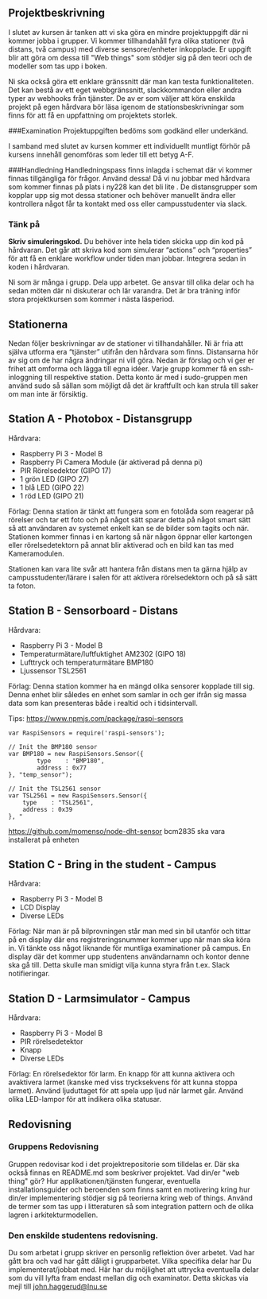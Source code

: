 ## Projektbeskrivning

I slutet av kursen är tanken att vi ska göra en mindre projektuppgift där ni kommer jobba i grupper. Vi kommer tillhandahåll fyra olika stationer (två distans, två campus) med diverse sensorer/enheter inkopplade. Er uppgift blir att göra om dessa till "Web things" som stödjer sig på den teori och de modeller som tas upp i boken.

Ni ska också göra ett enklare gränssnitt där man kan testa funktionaliteten. Det kan bestå av ett eget webbgränssnitt, slackkommandon eller andra typer av webhooks från tjänster. De av er som väljer att köra enskilda projekt på egen hårdvara bör läsa igenom de stationsbeskrivningar som finns för att få en uppfattning om projektets storlek.

###Examination
Projektuppgiften bedöms som godkänd eller underkänd.

I samband med slutet av kursen kommer ett individuellt muntligt förhör på kursens innehåll genomföras som leder till ett betyg A-F.

###Handledning
Handledningspass finns inlagda i schemat där vi kommer finnas tillgängliga för frågor. Använd dessa! Då vi nu jobbar med hårdvara som kommer finnas på plats i ny228 kan det bli lite . De distansgrupper som kopplar upp sig mot dessa stationer och behöver manuellt ändra eller kontrollera något får ta kontakt med oss eller campusstudenter via slack.

### Tänk på
**Skriv simuleringskod.** Du behöver inte hela tiden skicka upp din kod på hårdvaran. Det går att skriva kod som simulerar “actions” och “properties” för att få en enklare workflow under tiden man jobbar. Integrera sedan in koden i hårdvaran.

Ni som är många i grupp. Dela upp arbetet. Ge ansvar till olika delar och ha sedan möten där ni diskuterar och lär varandra. Det är bra träning inför stora projektkursen som kommer i nästa läsperiod.

## Stationerna
Nedan följer beskrivningar av de stationer vi tillhandahåller. Ni är fria att själva utforma era “tjänster” utifrån den hårdvara som finns. Distansarna hör av sig om de har några ändringar ni vill göra. Nedan är förslag och vi ger er frihet att omforma och lägga till egna idéer. Varje grupp kommer få en ssh-inloggning till respektive station. Detta konto är med i sudo-gruppen men använd sudo så sällan som möjligt då det är kraftfullt och kan strula till saker om man inte är försiktig.

## Station A - Photobox - Distansgrupp
Hårdvara:
- Raspberry Pi 3 - Model B
- Raspberry Pi Camera Module (är aktiverad på denna pi)
- PIR Rörelsedektor (GIPO 17)
- 1 grön LED (GIPO 27)
- 1 blå LED (GIPO 22)
- 1 röd LED (GIPO 21)

Förlag: Denna station är tänkt att fungera som en fotolåda som reagerar på rörelser och tar ett foto och på något sätt sparar detta på något smart sätt så att användaren av systemet enkelt kan se de bilder som tagits och när. Stationen kommer finnas i en kartong så när någon öppnar eller kartongen eller rörelsedetektorn på annat blir aktiverad och en bild kan tas med Kameramodulen.

Stationen kan vara lite svår att hantera från distans men ta gärna hjälp av campusstudenter/lärare i salen för att aktivera rörelsedektorn och på så sätt ta foton.


## Station B - Sensorboard - Distans
Hårdvara:
- Raspberry Pi 3 - Model B
- Temperaturmätare/luftfuktighet AM2302 (GIPO 18)
- Lufttryck och temperaturmätare BMP180
- Ljussensor TSL2561

Förlag: Denna station kommer ha en mängd olika sensorer kopplade till sig. Denna enhet blir således en enhet som samlar in och ger ifrån sig massa data som kan presenteras både i realtid och i tidsintervall.

Tips: https://www.npmjs.com/package/raspi-sensors
```
var RaspiSensors = require('raspi-sensors');

// Init the BMP180 sensor
var BMP180 = new RaspiSensors.Sensor({
        type    : "BMP180",
        address : 0x77
}, "temp_sensor");

// Init the TSL2561 sensor
var TSL2561 = new RaspiSensors.Sensor({
    type    : "TSL2561",
    address : 0x39
}, "
```

https://github.com/momenso/node-dht-sensor
bcm2835 ska vara installerat på enheten


## Station C - Bring in the student - Campus

Hårdvara:
- Raspberry Pi 3 - Model B
- LCD Display
- Diverse LEDs

Förlag: När man är på bilprovningen står man med sin bil utanför och tittar på en display där ens registreringsnummer kommer upp när man ska köra in. Vi tänkte oss något liknande för muntliga examinationer på campus. En display där det kommer upp studentens användarnamn och kontor denne ska gå till. Detta skulle man smidigt vilja kunna styra från t.ex. Slack notifieringar.

## Station D - Larmsimulator - Campus
Hårdvara:
- Raspberry Pi 3 - Model B
- PIR rörelsedetektor
- Knapp
- Diverse LEDs

Förlag: En rörelsedektor för larm. En knapp för att kunna aktivera och avaktivera larmet (kanske med viss trycksekvens för att kunna stoppa larmet). Använd ljuduttaget för att spela upp ljud när larmet går. Använd olika LED-lampor för att indikera olika statusar.

## Redovisning

### Gruppens Redovisning
Gruppen redovisar kod i det projektrepositorie som tilldelas er. Där ska också finnas en README.md som beskriver projektet.
Vad din/er "web thing" gör? Hur applikationen/tjänsten fungerar, eventuella installationsguider och beroenden som finns samt en motivering kring hur din/er implementering stödjer sig på teorierna kring web of things. Använd de termer som tas upp i litteraturen så som integration pattern och de olika lagren i arkitekturmodellen.

### Den enskilde studentens redovisning.
Du som arbetat i grupp skriver en personlig reflektion över arbetet. Vad har gått bra och vad har gått dåligt i grupparbetet. Vilka specifika delar har Du implementerat/jobbat med. Här har du möjlighet att uttrycka eventuella delar som du vill lyfta fram endast mellan dig och examinator. Detta skickas via mejl till john.haggerud@lnu.se

